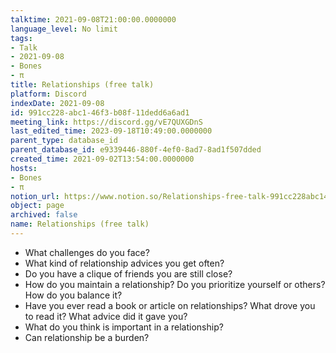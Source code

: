 ```yaml
---
talktime: 2021-09-08T21:00:00.0000000
language_level: No limit
tags:
- Talk
- 2021-09-08
- Bones
- π
title: Relationships (free talk)
platform: Discord
indexDate: 2021-09-08
id: 991cc228-abc1-46f3-b08f-11dedd6a6ad1
meeting_link: https://discord.gg/vE7QUXGDnS
last_edited_time: 2023-09-18T10:49:00.0000000
parent_type: database_id
parent_database_id: e9339446-880f-4ef0-8ad7-8ad1f507dded
created_time: 2021-09-02T13:54:00.0000000
hosts:
- Bones
- π
notion_url: https://www.notion.so/Relationships-free-talk-991cc228abc146f3b08f11dedd6a6ad1
object: page
archived: false
name: Relationships (free talk)
---
```



   - What challenges do you face?
   - What kind of relationship advices you get often?
   - Do you have a clique of friends you are still close?
   - How do you maintain a relationship? Do you prioritize yourself or others? How do you balance it?
   - Have you ever read a book or article on relationships? What drove you to read it? What advice did it gave you?
   - What do you think is important in a relationship?
   - Can relationship be a burden?










